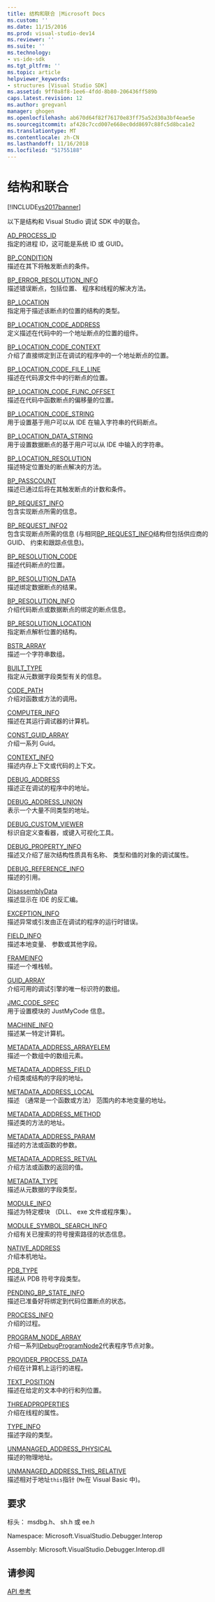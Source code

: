 ```yaml
---
title: 结构和联合 |Microsoft Docs
ms.custom: ''
ms.date: 11/15/2016
ms.prod: visual-studio-dev14
ms.reviewer: ''
ms.suite: ''
ms.technology:
- vs-ide-sdk
ms.tgt_pltfrm: ''
ms.topic: article
helpviewer_keywords:
- structures [Visual Studio SDK]
ms.assetid: 9ff0a8f8-1ee6-4fdd-8b80-206436ff589b
caps.latest.revision: 12
ms.author: gregvanl
manager: ghogen
ms.openlocfilehash: ab670d64f82f76170e83ff75a52d30a3bf4eae5e
ms.sourcegitcommit: af428c7ccd007e668ec0dd8697c88fc5d8bca1e2
ms.translationtype: MT
ms.contentlocale: zh-CN
ms.lasthandoff: 11/16/2018
ms.locfileid: "51755188"
---
```

# <a name="structures-and-unions"></a>结构和联合
[!INCLUDE[vs2017banner](../../../includes/vs2017banner.md)]

以下是结构和 Visual Studio 调试 SDK 中的联合。  
  
 [AD_PROCESS_ID](../../../extensibility/debugger/reference/ad-process-id.md)  
 指定的进程 ID，这可能是系统 ID 或 GUID。  
  
 [BP_CONDITION](../../../extensibility/debugger/reference/bp-condition.md)  
 描述在其下将触发断点的条件。  
  
 [BP_ERROR_RESOLUTION_INFO](../../../extensibility/debugger/reference/bp-error-resolution-info.md)  
 描述错误断点，包括位置、 程序和线程的解决方法。  
  
 [BP_LOCATION](../../../extensibility/debugger/reference/bp-location.md)  
 指定用于描述该断点的位置的结构的类型。  
  
 [BP_LOCATION_CODE_ADDRESS](../../../extensibility/debugger/reference/bp-location-code-address.md)  
 定义描述在代码中的一个地址断点的位置的组件。  
  
 [BP_LOCATION_CODE_CONTEXT](../../../extensibility/debugger/reference/bp-location-code-context.md)  
 介绍了直接绑定到正在调试的程序中的一个地址断点的位置。  
  
 [BP_LOCATION_CODE_FILE_LINE](../../../extensibility/debugger/reference/bp-location-code-file-line.md)  
 描述在代码源文件中的行断点的位置。  
  
 [BP_LOCATION_CODE_FUNC_OFFSET](../../../extensibility/debugger/reference/bp-location-code-func-offset.md)  
 描述在代码中函数断点的偏移量的位置。  
  
 [BP_LOCATION_CODE_STRING](../../../extensibility/debugger/reference/bp-location-code-string.md)  
 用于设置基于用户可以从 IDE 在输入字符串的代码断点。  
  
 [BP_LOCATION_DATA_STRING](../../../extensibility/debugger/reference/bp-location-data-string.md)  
 用于设置数据断点的基于用户可以从 IDE 中输入的字符串。  
  
 [BP_LOCATION_RESOLUTION](../../../extensibility/debugger/reference/bp-location-resolution.md)  
 描述特定位置处的断点解决的方法。  
  
 [BP_PASSCOUNT](../../../extensibility/debugger/reference/bp-passcount.md)  
 描述已通过后将在其触发断点的计数和条件。  
  
 [BP_REQUEST_INFO](../../../extensibility/debugger/reference/bp-request-info.md)  
 包含实现断点所需的信息。  
  
 [BP_REQUEST_INFO2](../../../extensibility/debugger/reference/bp-request-info2.md)  
 包含实现断点所需的信息 (与相同[BP_REQUEST_INFO](../../../extensibility/debugger/reference/bp-request-info.md)结构但包括供应商的 GUID、 约束和跟踪点信息)。  
  
 [BP_RESOLUTION_CODE](../../../extensibility/debugger/reference/bp-resolution-code.md)  
 描述代码断点的位置。  
  
 [BP_RESOLUTION_DATA](../../../extensibility/debugger/reference/bp-resolution-data.md)  
 描述绑定数据断点的结果。  
  
 [BP_RESOLUTION_INFO](../../../extensibility/debugger/reference/bp-resolution-info.md)  
 介绍代码断点或数据断点的绑定的断点信息。  
  
 [BP_RESOLUTION_LOCATION](../../../extensibility/debugger/reference/bp-resolution-location.md)  
 指定断点解析位置的结构。  
  
 [BSTR_ARRAY](../../../extensibility/debugger/reference/bstr-array.md)  
 描述一个字符串数组。  
  
 [BUILT_TYPE](../../../extensibility/debugger/reference/built-type.md)  
 指定从元数据字段类型有关的信息。  
  
 [CODE_PATH](../../../extensibility/debugger/reference/code-path.md)  
 介绍对函数或方法的调用。  
  
 [COMPUTER_INFO](../../../extensibility/debugger/reference/computer-info.md)  
 描述在其运行调试器的计算机。  
  
 [CONST_GUID_ARRAY](../../../extensibility/debugger/reference/const-guid-array.md)  
 介绍一系列 Guid。  
  
 [CONTEXT_INFO](../../../extensibility/debugger/reference/context-info.md)  
 描述内存上下文或代码的上下文。  
  
 [DEBUG_ADDRESS](../../../extensibility/debugger/reference/debug-address.md)  
 描述正在调试的程序中的地址。  
  
 [DEBUG_ADDRESS_UNION](../../../extensibility/debugger/reference/debug-address-union.md)  
 表示一个大量不同类型的地址。  
  
 [DEBUG_CUSTOM_VIEWER](../../../extensibility/debugger/reference/debug-custom-viewer.md)  
 标识自定义查看器，或键入可视化工具。  
  
 [DEBUG_PROPERTY_INFO](../../../extensibility/debugger/reference/debug-property-info.md)  
 描述又介绍了层次结构性质具有名称、 类型和值的对象的调试属性。  
  
 [DEBUG_REFERENCE_INFO](../../../extensibility/debugger/reference/debug-reference-info.md)  
 描述的引用。  
  
 [DisassemblyData](../../../extensibility/debugger/reference/disassemblydata.md)  
 描述显示在 IDE 的反汇编。  
  
 [EXCEPTION_INFO](../../../extensibility/debugger/reference/exception-info.md)  
 描述异常或引发由正在调试的程序的运行时错误。  
  
 [FIELD_INFO](../../../extensibility/debugger/reference/field-info.md)  
 描述本地变量、 参数或其他字段。  
  
 [FRAMEINFO](../../../extensibility/debugger/reference/frameinfo.md)  
 描述一个堆栈帧。  
  
 [GUID_ARRAY](../../../extensibility/debugger/reference/guid-array.md)  
 介绍可用的调试引擎的唯一标识符的数组。  
  
 [JMC_CODE_SPEC](../../../extensibility/debugger/reference/jmc-code-spec.md)  
 用于设置模块的 JustMyCode 信息。  
  
 [MACHINE_INFO](../../../extensibility/debugger/reference/machine-info.md)  
 描述某一特定计算机。  
  
 [METADATA_ADDRESS_ARRAYELEM](../../../extensibility/debugger/reference/metadata-address-arrayelem.md)  
 描述一个数组中的数组元素。  
  
 [METADATA_ADDRESS_FIELD](../../../extensibility/debugger/reference/metadata-address-field.md)  
 介绍类或结构的字段的地址。  
  
 [METADATA_ADDRESS_LOCAL](../../../extensibility/debugger/reference/metadata-address-local.md)  
 描述 （通常是一个函数或方法） 范围内的本地变量的地址。  
  
 [METADATA_ADDRESS_METHOD](../../../extensibility/debugger/reference/metadata-address-method.md)  
 描述类的方法的地址。  
  
 [METADATA_ADDRESS_PARAM](../../../extensibility/debugger/reference/metadata-address-param.md)  
 描述的方法或函数的参数。  
  
 [METADATA_ADDRESS_RETVAL](../../../extensibility/debugger/reference/metadata-address-retval.md)  
 介绍方法或函数的返回的值。  
  
 [METADATA_TYPE](../../../extensibility/debugger/reference/metadata-type.md)  
 描述从元数据的字段类型。  
  
 [MODULE_INFO](../../../extensibility/debugger/reference/module-info.md)  
 描述为特定模块 （DLL、 exe 文件或程序集）。  
  
 [MODULE_SYMBOL_SEARCH_INFO](../../../extensibility/debugger/reference/module-symbol-search-info.md)  
 介绍有关已搜索的符号搜索路径的状态信息。  
  
 [NATIVE_ADDRESS](../../../extensibility/debugger/reference/native-address.md)  
 介绍本机地址。  
  
 [PDB_TYPE](../../../extensibility/debugger/reference/pdb-type.md)  
 描述从 PDB 符号字段类型。  
  
 [PENDING_BP_STATE_INFO](../../../extensibility/debugger/reference/pending-bp-state-info.md)  
 描述已准备好将绑定到代码位置断点的状态。  
  
 [PROCESS_INFO](../../../extensibility/debugger/reference/process-info.md)  
 介绍的过程。  
  
 [PROGRAM_NODE_ARRAY](../../../extensibility/debugger/reference/program-node-array.md)  
 介绍一系列[IDebugProgramNode2](../../../extensibility/debugger/reference/idebugprogramnode2.md)代表程序节点对象。  
  
 [PROVIDER_PROCESS_DATA](../../../extensibility/debugger/reference/provider-process-data.md)  
 介绍在计算机上运行的进程。  
  
 [TEXT_POSITION](../../../extensibility/debugger/reference/text-position.md)  
 描述在给定的文本中的行和列位置。  
  
 [THREADPROPERTIES](../../../extensibility/debugger/reference/threadproperties.md)  
 介绍在线程的属性。  
  
 [TYPE_INFO](../../../extensibility/debugger/reference/type-info.md)  
 描述字段的类型。  
  
 [UNMANAGED_ADDRESS_PHYSICAL](../../../extensibility/debugger/reference/unmanaged-address-physical.md)  
 描述的物理地址。  
  
 [UNMANAGED_ADDRESS_THIS_RELATIVE](../../../extensibility/debugger/reference/unmanaged-address-this-relative.md)  
 描述相对于地址`this`指针 (`Me`在 Visual Basic 中)。  
  
## <a name="requirements"></a>要求  
 标头： msdbg.h、 sh.h 或 ee.h  
  
 Namespace: Microsoft.VisualStudio.Debugger.Interop  
  
 Assembly: Microsoft.VisualStudio.Debugger.Interop.dll  
  
## <a name="see-also"></a>请参阅  
 [API 参考](../../../extensibility/debugger/reference/api-reference-visual-studio-debugging.md)

